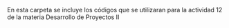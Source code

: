 En esta carpeta se incluye los códigos que se utilizaran para la actividad 12 de la materia Desarrollo de Proyectos II
